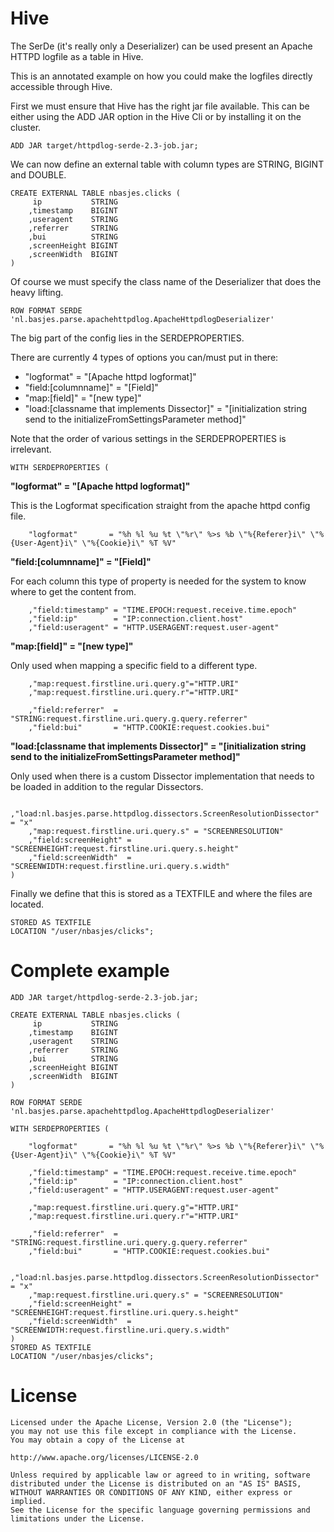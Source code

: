 Hive
====

The SerDe (it's really only a Deserializer) can be used present an Apache HTTPD logfile as a table in Hive.

This is an annotated example on how you could make the logfiles directly accessible through Hive.

First we must ensure that Hive has the right jar file available. This can be either using the ADD JAR option in the Hive Cli
 or by installing it on the cluster.

    ADD JAR target/httpdlog-serde-2.3-job.jar;

We can now define an external table with column types are STRING, BIGINT and DOUBLE.

    CREATE EXTERNAL TABLE nbasjes.clicks (
         ip           STRING
        ,timestamp    BIGINT
        ,useragent    STRING
        ,referrer     STRING
        ,bui          STRING
        ,screenHeight BIGINT
        ,screenWidth  BIGINT
    )

Of course we must specify the class name of the Deserializer that does the heavy lifting.

    ROW FORMAT SERDE 'nl.basjes.parse.apachehttpdlog.ApacheHttpdlogDeserializer'

The big part of the config lies in the SERDEPROPERTIES.

There are currently 4 types of options you can/must put in there:

- "logformat" = "[Apache httpd logformat]"
- "field:[columnname]" = "[Field]"
- "map:[field]" = "[new type]"
- "load:[classname that implements Dissector]" = "[initialization string send to the initializeFromSettingsParameter method]"

Note that the order of various settings in the SERDEPROPERTIES is irrelevant.

    WITH SERDEPROPERTIES (

**"logformat" = "[Apache httpd logformat]"**

This is the Logformat specification straight from the apache httpd config file.

        "logformat"       = "%h %l %u %t \"%r\" %>s %b \"%{Referer}i\" \"%{User-Agent}i\" \"%{Cookie}i\" %T %V"

**"field:[columnname]" = "[Field]"**

For each column this type of property is needed for the system to know where to get the content from.

        ,"field:timestamp" = "TIME.EPOCH:request.receive.time.epoch"
        ,"field:ip"        = "IP:connection.client.host"
        ,"field:useragent" = "HTTP.USERAGENT:request.user-agent"

**"map:[field]" = "[new type]"**

Only used when mapping a specific field to a different type.

        ,"map:request.firstline.uri.query.g"="HTTP.URI"
        ,"map:request.firstline.uri.query.r"="HTTP.URI"

        ,"field:referrer"  = "STRING:request.firstline.uri.query.g.query.referrer"
        ,"field:bui"       = "HTTP.COOKIE:request.cookies.bui"

**"load:[classname that implements Dissector]" = "[initialization string send to the initializeFromSettingsParameter method]"**

Only used when there is a custom Dissector implementation that needs to be loaded in addition to the regular Dissectors.

        ,"load:nl.basjes.parse.httpdlog.dissectors.ScreenResolutionDissector" = "x"
        ,"map:request.firstline.uri.query.s" = "SCREENRESOLUTION"
        ,"field:screenHeight" = "SCREENHEIGHT:request.firstline.uri.query.s.height"
        ,"field:screenWidth"  = "SCREENWIDTH:request.firstline.uri.query.s.width"
    )

Finally we define that this is stored as a TEXTFILE and where the files are located.

    STORED AS TEXTFILE
    LOCATION "/user/nbasjes/clicks";


Complete example
====

    ADD JAR target/httpdlog-serde-2.3-job.jar;

    CREATE EXTERNAL TABLE nbasjes.clicks (
         ip           STRING
        ,timestamp    BIGINT
        ,useragent    STRING
        ,referrer     STRING
        ,bui          STRING
        ,screenHeight BIGINT
        ,screenWidth  BIGINT
    )

    ROW FORMAT SERDE 'nl.basjes.parse.apachehttpdlog.ApacheHttpdlogDeserializer'

    WITH SERDEPROPERTIES (

        "logformat"       = "%h %l %u %t \"%r\" %>s %b \"%{Referer}i\" \"%{User-Agent}i\" \"%{Cookie}i\" %T %V"

        ,"field:timestamp" = "TIME.EPOCH:request.receive.time.epoch"
        ,"field:ip"        = "IP:connection.client.host"
        ,"field:useragent" = "HTTP.USERAGENT:request.user-agent"

        ,"map:request.firstline.uri.query.g"="HTTP.URI"
        ,"map:request.firstline.uri.query.r"="HTTP.URI"

        ,"field:referrer"  = "STRING:request.firstline.uri.query.g.query.referrer"
        ,"field:bui"       = "HTTP.COOKIE:request.cookies.bui"

        ,"load:nl.basjes.parse.httpdlog.dissectors.ScreenResolutionDissector" = "x"
        ,"map:request.firstline.uri.query.s" = "SCREENRESOLUTION"
        ,"field:screenHeight" = "SCREENHEIGHT:request.firstline.uri.query.s.height"
        ,"field:screenWidth"  = "SCREENWIDTH:request.firstline.uri.query.s.width"
    )
    STORED AS TEXTFILE
    LOCATION "/user/nbasjes/clicks";

License
===
    Licensed under the Apache License, Version 2.0 (the "License");
    you may not use this file except in compliance with the License.
    You may obtain a copy of the License at
    
    http://www.apache.org/licenses/LICENSE-2.0
    
    Unless required by applicable law or agreed to in writing, software
    distributed under the License is distributed on an "AS IS" BASIS,
    WITHOUT WARRANTIES OR CONDITIONS OF ANY KIND, either express or implied.
    See the License for the specific language governing permissions and
    limitations under the License.
